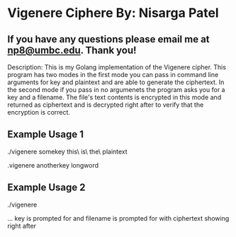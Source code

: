 # Vigenere Ciphere By: Nisarga Patel

## If you have any questions please email me at np8@umbc.edu. Thank you!

Description: This is my Golang implementation of the Vigenere cipher. This program has two modes in the first mode you can pass in command line arguments for key and plaintext and are able to generate the ciphertext. In the second mode if you pass in no argumenets the program asks you for a key and a filename. The file's text contents is encrypted in this mode and returned as ciphertext and is decrypted right after to verify that the encryption is correct.

## Example Usage 1

./vigenere somekey this\ is\ the\ plaintext

.vigenere anotherkey longword

## Example Usage 2

./vigenere

... key is prompted for and filename is prompted for with ciphertext showing right after
